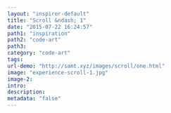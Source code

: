 ```yaml
---
layout: "inspirer-default"
title: "Scroll &ndash; 1"
date: "2015-07-22 16:24:57"
path1: "inspiration"
path2: "code-art"
path3:
category: "code-art"
tags:
url-demo: "http://samt.xyz/images/scroll/one.html"
image: "experience-scroll-1.jpg"
image-2:
intro:
description:
metadata: "false"
---
```

